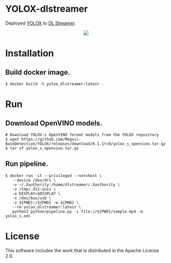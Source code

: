 # YOLOX-dlstreamer

Deployed [YOLOX](https://github.com/Megvii-BaseDetection/YOLOX) to [DL Streamer](https://github.com/openvinotoolkit/dlstreamer_gst).

<div align="center"><img src="sample.gif"/></div>

# Installation

## Build docker image.

```
$ docker build -t yolox_dlstreamer:latest .
```

# Run

## Download OpenVINO models.

```
# Download YOLOX-s OpenVINO format models from the YOLOX repository
$ wget https://github.com/Megvii-BaseDetection/YOLOX/releases/download/0.1.1rc0/yolox_s_openvino.tar.gz
$ tar xf yolox_s_openvino.tar.gz
```

## Run pipeline.

```
$ docker run -it --privileged --net=host \
   --device /dev/dri \
   -v ~/.Xauthority:/home/dlstreamer/.Xauthority \
   -v /tmp/.X11-unix \
   -e DISPLAY=$DISPLAY \
   -v /dev/bus/usb \
   -v ${PWD}:/${PWD} -w ${PWD} \
   --rm yolox_dlstreamer:latest \
   python3 python/pipeline.py -i file://${PWD}/sample.mp4 -m yolox_s.xml
```

# License

This software includes the work that is distributed in the Apache License 2.0.
